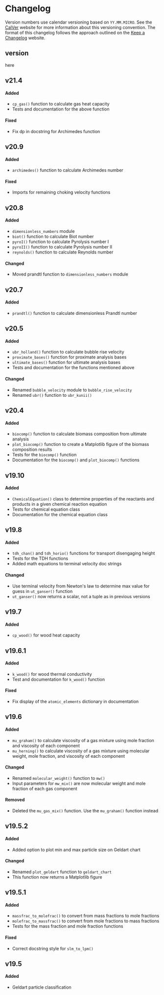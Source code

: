 # Changelog

Version numbers use calendar versioning based on `YY.MM.MICRO`. See the [CalVer](https://calver.org) website for more information about this versioning convention. The format of this changelog follows the approach outlined on the [Keep a Changelog](https://keepachangelog.com) website.

## version

here

## v21.4

#### Added

- `cp_gas()` function to calculate gas heat capacity
- Tests and documentation for the above function

#### Fixed

- Fix dp in docstring for Archimedes function

## v20.9

#### Added

- `archimedes()` function to calculate Archimedes number

#### Fixed

- Imports for remaining choking velocity functions

## v20.8

#### Added

- `dimensionless_numbers` module
- `biot()` function to calculate Biot number
- `pyroI()` function to calculate Pyrolysis number I
- `pyroII()` function to calculate Pyrolysis number II
- `reynolds()` function to calculate Reynolds number

#### Changed

- Moved prandtl function to `dimensionless_numbers` module

## v20.7

#### Added

- `prandtl()` function to calculate dimensionless Prandtl number

## v20.5

#### Added

 - `ubr_holland()` function to calculate bubble rise velocity
 - `proximate_bases()` function for proximate analysis bases
 - `ultimate_bases()` function for ultimate analysis bases
 - Tests and documentation for the functions mentioned above

#### Changed

- Renamed `bubble_velocity` module to `bubble_rise_velocity`
- Renamed `ubr()` function to `ubr_kunii()`

## v20.4

#### Added

- `biocomp()` function to calculate biomass composition from ultimate analysis
- `plot_biocomp()` function to create a Matplotlib figure of the biomass composition results
- Tests for the `biocomp()` function
- Documentation for the `biocomp()` and `plot_biocomp()` functions

## v19.10

#### Added

- `ChemicalEquation()` class to determine properties of the reactants and products in a given chemical reaction equation
- Tests for chemical equation class
- Documentation for the chemical equation class

## v19.8

#### Added

- `tdh_chan()` and `tdh_horio()` functions for transport disengaging height
- Tests for the TDH functions
- Added math equations to terminal velocity doc strings

#### Changed

- Use terminal velocity from Newton's law to determine max value for guess in `ut_ganser()` function
- `ut_ganser()` now returns a scalar, not a tuple as in previous versions

## v19.7

#### Added

- `cp_wood()` for wood heat capacity

## v19.6.1

#### Added

- `k_wood()` for wood thermal conductivity
- Test and documentation for `k_wood()` function

#### Fixed

- Fix display of the `atomic_elements` dictionary in documentation

## v19.6

#### Added
- `mu_graham()` to calculate viscosity of a gas mixture using mole fraction and viscosity of each component
- `mu_herning()` to calculate viscosity of a gas mixture using molecular weight, mole fraction, and viscosity of each component

#### Changed
- Renamed `molecular_weight()` function to `mw()`
- Input parameters for `mw_mix()` are now molecular weight and mole fraction of each gas component

#### Removed
- Deleted the `mu_gas_mix()` function. Use the `mu_graham()` function instead

## v19.5.2

#### Added
- Added option to plot min and max particle size on Geldart chart

#### Changed
- Renamed `plot_geldart` function to `geldart_chart`
- This function now returns a Matplotlib figure

## v19.5.1

#### Added
- `massfrac_to_molefrac()` to convert from mass fractions to mole fractions
- `molefrac_to_massfrac()` to convert from mole fractions to mass fractions
- Tests for the mass fraction and mole fraction functions

#### Fixed
- Correct docstring style for `slm_to_lpm()`

## v19.5

#### Added
- Geldart particle classification
